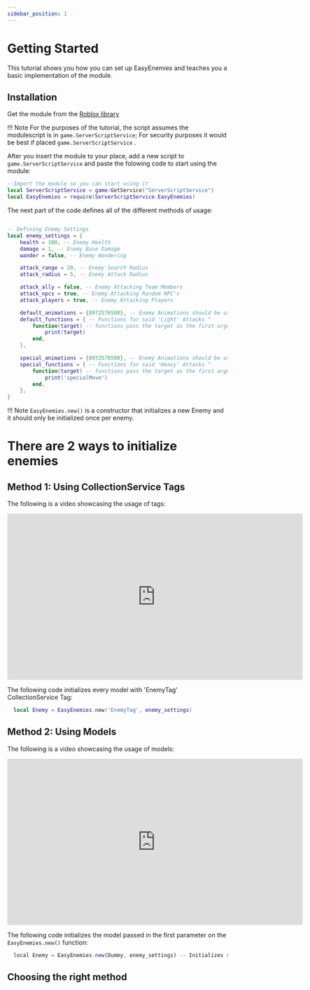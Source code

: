 ```yaml
---
sidebar_position: 1
---
```


# Getting Started

This tutorial shows you how you can set up EasyEnemies and teaches you a basic implementation of the module.

## Installation

Get the module from the [Roblox library](https://www.roblox.com/library/9041187417/EasyEnemies)

<!-- or get the [latest release](https://github.com/00xima/RBLX-SimplePath/releases) from GitHub. -->

!!! Note
For the purposes of the tutorial, the script assumes the modulescript is in `game.ServerScriptService`; For security purposes it would be best if placed `game.ServerScriptService` .

After you insert the module to your place, add a new script to `game.ServerScriptService` and paste the folowing code to start using the module:

```lua
--Import the module so you can start using it
local ServerScriptService = game:GetService("ServerScriptService")
local EasyEnemies = require(ServerScriptService.EasyEnemies)
```

The next part of the code defines all of the different methods of usage:

```lua

-- Defining Enemy Settings
local enemy_settings = {
    health = 100, -- Enemy Health
    damage = 1, -- Enemy Base Damage
    wander = false, -- Enemy Wandering

    attack_range = 20, -- Enemy Search Radius
    attack_radius = 5, -- Enemy Attack Radius

    attack_ally = false, -- Enemy Attacking Team Members
    attack_npcs = true, -- Enemy Attacking Random NPC's
    attack_players = true, -- Enemy Attacking Players

    default_animations = {8972576500}, -- Enemy Animations should be used for 'Light' Attacks // Example default_animations = {8972576500}
    default_functions = { -- Functions for said 'Light' Attacks ^
        function(target) -- functions pass the target as the first argument automatically
            print(target)
        end,
    },

    special_animations = {8972576500}, -- Enemy Animations should be used for 'Heavy' Attacks // Example special_animations = {8972576500}
    special_functions = { -- Functions for said 'Heavy' Attacks ^
        function(target) -- functions pass the target as the first argument automatically
            print('specialMove')
        end,
    },
}
```

!!! Note
`EasyEnemies.new()` is a constructor that initializes a new Enemy and it should only be initialized once per enemy.

<!-- <hr> -->

# There are 2 ways to initialize enemies

## Method 1: Using CollectionService Tags

The following is a video showcasing the usage of tags:

<iframe width="675" height="380" src="https://streamable.com/e/w30mnq" frameborder="0" allow="accelerometer; autoplay; encrypted-media; gyroscope; picture-in-picture" allowfullscreen>
</iframe>

The following code initializes every model with 'EnemyTag' CollectionService Tag:

```lua
  local Enemy = EasyEnemies.new('EnemyTag', enemy_settings)
```

## Method 2: Using Models

The following is a video showcasing the usage of models:

<iframe width="675" height="380" src="https://streamable.com/e/0js368" frameborder="0" allow="accelerometer; autoplay; encrypted-media; gyroscope; picture-in-picture" allowfullscreen>
</iframe>

The following code initializes the model passed in the first parameter on the `EasyEnemies.new()` function:

```jsx
  local Enemy = EasyEnemies.new(Dummy, enemy_settings) -- Initializes specific Model
```

<!-- <hr> -->

## Choosing the right method
